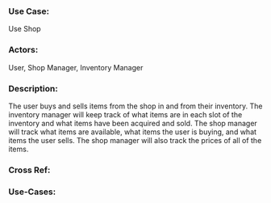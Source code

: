 ### Use Case: 
Use Shop
### Actors: 
User, Shop Manager, Inventory Manager
### Description:
  The user buys and sells items from the shop in and from their inventory. The inventory manager will keep track of what items are in each slot of the inventory and what items have been acquired and sold. The shop manager will track what items are available, what items the user is buying, and what items the user sells. The shop manager will also track the prices of all of the items.
### Cross Ref:
### Use-Cases: 
